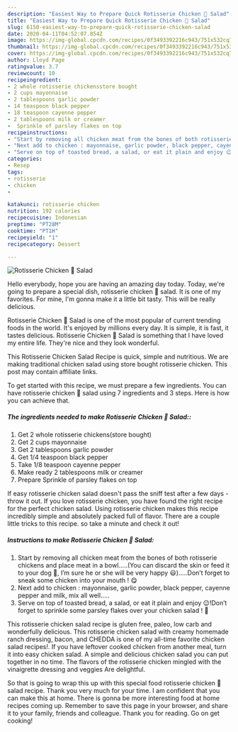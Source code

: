 ```yaml
---
description: "Easiest Way to Prepare Quick Rotisserie Chicken 🐔 Salad"
title: "Easiest Way to Prepare Quick Rotisserie Chicken 🐔 Salad"
slug: 6150-easiest-way-to-prepare-quick-rotisserie-chicken-salad
date: 2020-04-11T04:52:07.854Z
image: https://img-global.cpcdn.com/recipes/0f3493392216c943/751x532cq70/rotisserie-chicken-🐔-salad-recipe-main-photo.jpg
thumbnail: https://img-global.cpcdn.com/recipes/0f3493392216c943/751x532cq70/rotisserie-chicken-🐔-salad-recipe-main-photo.jpg
cover: https://img-global.cpcdn.com/recipes/0f3493392216c943/751x532cq70/rotisserie-chicken-🐔-salad-recipe-main-photo.jpg
author: Lloyd Page
ratingvalue: 3.7
reviewcount: 10
recipeingredient:
- 2 whole rotisserie chickensstore bought
- 2 cups mayonnaise
- 2 tablespoons garlic powder
- 14 teaspoon black pepper
- 18 teaspoon cayenne pepper
- 2 tablespoons milk or creamer
-  Sprinkle of parsley flakes on top
recipeinstructions:
- "Start by removing all chicken meat from the bones of both rotisserie chickens and place meat in a bowl.....(You can discard the skin or feed it to your dog 🐶, I’m sure he or she will be very happy 😃).....Don’t forget to sneak some chicken into your mouth ! 😋"
- "Next add to chicken : mayonnaise, garlic powder, black pepper, cayenne pepper and milk, mix all well....."
- "Serve on top of toasted bread, a salad, or eat it plain and enjoy 😉!Don’t forget to sprinkle some parsley flakes over your chicken salad ! 🙂"
categories:
- Resep
tags:
- rotisserie
- chicken
- 

katakunci: rotisserie chicken 
nutrition: 192 calories
recipecuisine: Indonesian
preptime: "PT28M"
cooktime: "PT1H"
recipeyield: "1"
recipecategory: Dessert

---
```



![Rotisserie Chicken 🐔 Salad](https://img-global.cpcdn.com/recipes/0f3493392216c943/751x532cq70/rotisserie-chicken-🐔-salad-recipe-main-photo.jpg)

Hello everybody, hope you are having an amazing day today. Today, we're going to prepare a special dish, rotisserie chicken 🐔 salad. It is one of my favorites. For mine, I'm gonna make it a little bit tasty. This will be really delicious.

Rotisserie Chicken 🐔 Salad is one of the most popular of current trending foods in the world. It's enjoyed by millions every day. It is simple, it is fast, it tastes delicious. Rotisserie Chicken 🐔 Salad is something that I have loved my entire life. They're nice and they look wonderful.

This Rotisserie Chicken Salad Recipe is quick, simple and nutritious. We are making traditional chicken salad using store bought rotisserie chicken. This post may contain affiliate links.


To get started with this recipe, we must prepare a few ingredients. You can have rotisserie chicken 🐔 salad using 7 ingredients and 3 steps. Here is how you can achieve that.

##### The ingredients needed to make Rotisserie Chicken 🐔 Salad::

1. Get 2 whole rotisserie chickens(store bought)
1. Get 2 cups mayonnaise
1. Get 2 tablespoons garlic powder
1. Get 1/4 teaspoon black pepper
1. Take 1/8 teaspoon cayenne pepper
1. Make ready 2 tablespoons milk or creamer
1. Prepare  Sprinkle of parsley flakes on top


If easy rotisserie chicken salad doesn&#39;t pass the sniff test after a few days - throw it out. If you love rotisserie chicken, you have found the right recipe for the perfect chicken salad. Using rotisserie chicken makes this recipe incredibly simple and absolutely packed full of flavor. There are a couple little tricks to this recipe. so take a minute and check it out! 

##### Instructions to make Rotisserie Chicken 🐔 Salad:

1. Start by removing all chicken meat from the bones of both rotisserie chickens and place meat in a bowl.....(You can discard the skin or feed it to your dog 🐶, I’m sure he or she will be very happy 😃).....Don’t forget to sneak some chicken into your mouth ! 😋
1. Next add to chicken : mayonnaise, garlic powder, black pepper, cayenne pepper and milk, mix all well.....
1. Serve on top of toasted bread, a salad, or eat it plain and enjoy 😉!Don’t forget to sprinkle some parsley flakes over your chicken salad ! 🙂


This rotisserie chicken salad recipe is gluten free, paleo, low carb and wonderfully delicious. This rotisserie chicken salad with creamy homemade ranch dressing, bacon, and CHEDDA is one of my all-time favorite chicken salad recipes!. If you have leftover cooked chicken from another meal, turn it into easy chicken salad. A simple and delicious chicken salad you can put together in no time. The flavors of the rotisserie chicken mingled with the vinaigrette dressing and veggies Are delightful. 

So that is going to wrap this up with this special food rotisserie chicken 🐔 salad recipe. Thank you very much for your time. I am confident that you can make this at home. There is gonna be more interesting food at home recipes coming up. Remember to save this page in your browser, and share it to your family, friends and colleague. Thank you for reading. Go on get cooking!
